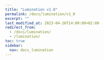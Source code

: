 ```yaml
---
title: "Lumination v1.0"
permalink: /docs/lumination/v1_0
excerpt: ""
last_modified_at: 2023-04-26T14:00:00+02:00
redirect_from:
  - /docs/lumination/
  - /lumination/
toc: true
sidebar:
  nav: docs_lumination
---
```

